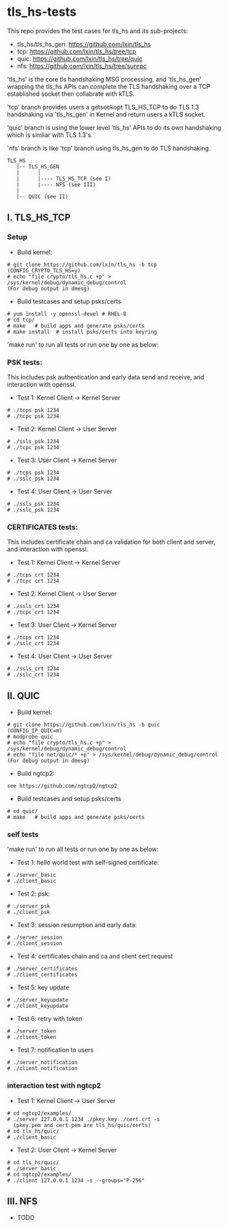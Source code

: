 # tls_hs-tests

This repo provides the test cases for tls_hs and its sub-projects:

- tls_hs/tls_hs_gen: https://github.com/lxin/tls_hs
- tcp: https://github.com/lxin/tls_hs/tree/tcp
- quic: https://github.com/lxin/tls_hs/tree/quic
- nfs: https://github.com/lxin/tls_hs/tree/sunrpc

'tls_hs' is the core tls handshaking MSG processing, and 'tls_hs_gen'
wrapping the tls_hs APIs can complete the TLS handshaking over a TCP
established socket then collabrate with kTLS.

'tcp' branch provides users a getsockopt TLS_HS_TCP to do TLS 1.3
handshaking via 'tls_hs_gen' in Kernel and return users a kTLS socket.

'quic' branch is using the lower level 'tls_hs' APIs to do its own
handshaking which is simliar with TLS 1.3's.

'nfs' branch is like 'tcp' branch using tls_hs_gen to do TLS handshaking.

```
TLS_HS
   |-- TLS_HS_GEN
   |      |
   |      |---- TLS_HS_TCP (see I)
   |      |---- NFS (see III)
   |
   |-- QUIC (see II)
```

## I. TLS_HS_TCP

### Setup

- Build kernel:
```
# git clone https://github.com/lxin/tls_hs -b tcp
(CONFIG_CRYPTO_TLS_HS=y)
# echo "file crypto/tls_hs.c +p" > /sys/kernel/debug/dynamic_debug/control
(For debug output in dmesg)
```
- Build testcases and setup psks/certs
```
# yum install -y openssl-devel # RHEL-8
# cd tcp/
# make   # build apps and generate psks/certs
# make install  # install psks/certs into keyring
```

'make run' to run all tests or run one by one as below:

### PSK tests:

This includes psk authentication and early data send and receive,
and interaction with openssl.

- Test 1: Kernel Client -> Kernel Server
```
# ./tcps psk 1234
# ./tcpc psk 1234
```
- Test 2: Kernel Client -> User Server
```
# ./ssls_psk 1234
# ./tcpc psk 1234
```
- Test 3: User Client -> Kernel Server
```
# ./tcps psk 1234
# ./sslc_psk 1234
```
- Test 4: User Client -> User Server
```
# ./ssls_psk 1234
# ./sslc_psk 1234
```

### CERTIFICATES tests:

This includes certificate chain and ca validation for both client
and server, and interaction with openssl.

- Test 1: Kernel Client -> Kernel Server
```
# ./tcps crt 1234
# ./tcpc crt 1234
```
- Test 2: Kernel Client -> User Server
```
# ./ssls_crt 1234
# ./tcpc crt 1234
```
- Test 3: User Client -> Kernel Server
```
# ./tcps crt 1234
# ./sslc_crt 1234
```
- Test 4: User Client -> User Server
```
# ./ssls_crt 1234
# ./sslc_crt 1234
```

## II. QUIC
- Build kernel:
```
# git clone https://github.com/lxin/tls_hs -b quic
(CONFIG_IP_QUIC=m)
# modprobe quic
# echo "file crypto/tls_hs.c +p" > /sys/kernel/debug/dynamic_debug/control
# echo "file net/quic/* +p" > /sys/kernel/debug/dynamic_debug/control
(For debug output in dmesg)
```
- Build ngtcp2:
```
see https://github.com/ngtcp2/ngtcp2
```
- Build testcases and setup psks/certs
```
# cd quic/
# make   # build apps and generate psks/certs
```

### self tests

'make run' to run all tests or run one by one as below:

- Test 1: hello world test with self-signed certificate:
```
# ./server_basic
# ./client_basic
```
- Test 2: psk:
```
# ./server_psk
# ./client_psk
```
- Test 3: session resumption and early data:
```
# ./server_session
# ./client_session
```
- Test 4: certificates chain and ca and client cert request
```
# ./server_certificates
# ./client_certificates
```
- Test 5: key update
```
# ./server_keyupdate
# ./client_keyupdate
```
- Test 6: retry with token
```
# ./server_token
# ./client_token
```
- Test 7: notification to users
```
# ./server_notification
# ./client_notification
```

### interaction test with ngtcp2
- Test 1: Kernel Client -> User Server
```
# cd ngtcp2/examples/
# ./server 127.0.0.1 1234 ./pkey.key ./cert.crt -s
  (pkey.pem and cert.pem are tls_hs/quic/certs)
# cd tls_hs/quic/
# ./client_basic
```
- Test 2: User Client -> Kernel Server
```
# cd tls_hs/quic/
# ./server_basic
# cd ngtcp2/examples/
# ./client 127.0.0.1 1234 -s --groups="P-256"
```

## III. NFS
- TODO

